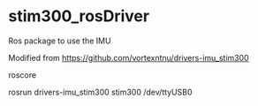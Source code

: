 # stim300_rosDriver
Ros package to use the IMU

Modified from https://github.com/vortexntnu/drivers-imu_stim300

roscore

rosrun drivers-imu_stim300 stim300 /dev/ttyUSB0
